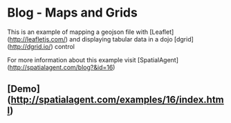 # Blog - Maps and Grids

This is an example of mapping a geojson file with [Leaflet] (http://leafletjs.com/) and displaying tabular data in a dojo [dgrid] (http://dgrid.io/) control

For more information about this example visit [SpatialAgent] (http://spatialagent.com/blog?&id=16)

## [Demo] (http://spatialagent.com/examples/16/index.html)